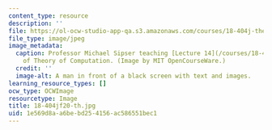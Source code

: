```yaml
---
content_type: resource
description: ''
file: https://ol-ocw-studio-app-qa.s3.amazonaws.com/courses/18-404j-theory-of-computation-fall-2020/1e569d8aa6bebd254156ac586551bec1_18-404jf20-th.jpg
file_type: image/jpeg
image_metadata:
  caption: Professor Michael Sipser teaching [Lecture 14](/courses/18-404j-theory-of-computation-fall-2020/resources/mit18_404f20_lec14-1)
    of Theory of Computation. (Image by MIT OpenCourseWare.)
  credit: ''
  image-alt: A man in front of a black screen with text and images.
learning_resource_types: []
ocw_type: OCWImage
resourcetype: Image
title: 18-404jf20-th.jpg
uid: 1e569d8a-a6be-bd25-4156-ac586551bec1
---
```

